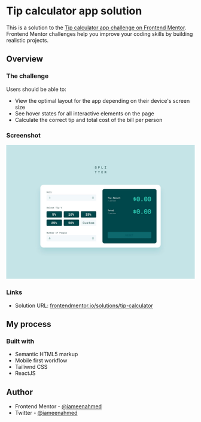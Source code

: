 # Tip calculator app solution

This is a solution to the [Tip calculator app challenge on Frontend Mentor](https://www.frontendmentor.io/challenges/tip-calculator-app-ugJNGbJUX). Frontend Mentor challenges help you improve your coding skills by building realistic projects.

## Overview

### The challenge

Users should be able to:

- View the optimal layout for the app depending on their device's screen size
- See hover states for all interactive elements on the page
- Calculate the correct tip and total cost of the bill per person

### Screenshot

![Desktop Design](design/desktop-design-empty.jpg)

### Links

- Solution URL: [frontendmentor.io/solutions/tip-calculator](https://www.frontendmentor.io/solutions/tip-calculator-using-reactjs-tVGy8eQUFH)

## My process

### Built with

- Semantic HTML5 markup
- Mobile first workflow
- Tailiwnd CSS
- ReactJS

## Author

- Frontend Mentor - [@iameenahmed](https://www.frontendmentor.io/profile/iameenahmed)
- Twitter - [@iameenahmed](https://www.twitter.com/iameenahmed)
